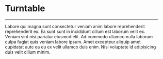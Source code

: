 # Turntable
***

Labore qui magna sunt consectetur veniam anim labore reprehenderit reprehenderit ex. Ea sunt sunt in incididunt cillum est laborum velit ex. Veniam sint nisi pariatur eiusmod elit. Ad commodo ullamco nulla laborum culpa fugiat quis veniam labore ipsum. Amet excepteur aliquip amet cupidatat aute ea eu ex velit ullamco duis enim. Nisi voluptate id adipisicing duis velit cillum minim.